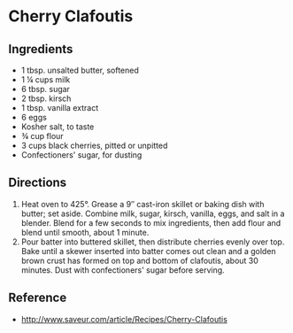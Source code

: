 # Cherry Clafoutis

## Ingredients
* 1 tbsp. unsalted butter, softened
* 1 ¼ cups milk
* 6 tbsp. sugar
* 2 tbsp. kirsch
* 1 tbsp. vanilla extract
* 6 eggs
* Kosher salt, to taste
* ¾ cup flour
* 3 cups black cherries, pitted or unpitted
* Confectioners' sugar, for dusting

## Directions
1. Heat oven to 425°. Grease a 9″ cast-iron skillet or baking dish with butter; set aside. Combine milk, sugar, kirsch, vanilla, eggs, and salt in a blender. Blend for a few seconds to mix ingredients, then add flour and blend until smooth, about 1 minute.
2. Pour batter into buttered skillet, then distribute cherries evenly over top. Bake until a skewer inserted into batter comes out clean and a golden brown crust has formed on top and bottom of clafoutis, about 30 minutes. Dust with confectioners' sugar before serving.

## Reference
* http://www.saveur.com/article/Recipes/Cherry-Clafoutis
